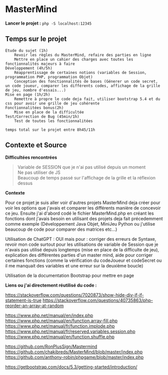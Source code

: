 # MasterMind
 
**Lancer le projet :**  `php -S localhost:12345`

## Temps sur le projet

    Etude du sujet (1h)
        Revoir les règles du MasterMind, refaire des parties en ligne
        Mettre en place un cahier des charges avec toutes les fonctionnalités majeurs à faire
    Développement (4h/5h)
        Réapprentissage de certaines notions (variables de Session, programmation PHP, programmation Objet)
        Conception des fonctionnalités de bases (Génerer un code secret, un code joueur, comparer les différents codes, affichage de la grille de jeu, nombre d'essais...)
    Mise en page (1h/2h)
        Remettre à propre le code deja fait, utiliser bootstrap 5.4 et du css pour avoir une grille de jeu cohérente
    Fonctionnalitées bonus(2h)
        Mise en place de la difficultée
    Test/Correction de Bug (45min/1h)
        Test de toutes les fonctionnalitées

    temps total sur le projet entre 8h45/11h

## Contexte et Source

**Difficultées rencontrées**      
 >Variable de SESSION que je n'ai pas utilisé depuis un moment   
 >Ne pas utiliser de JS  
 >Beaucoup de temps passé sur l'affichage de la grille et la réflexion dessus

**Contexte**

Pour ce projet je suis aller voir d'autres projets MasterMind deja créer pour voir les options que j'avais et comparer les différents manière de concevoir ce jeu.
Ensuite j'ai d'abord codé le fichier MasterMind.php en créant les fonctions dont j'avais besoin en utilisant des projets deja fait précedemment comme exemple 
(Développement Java Objet, MiniJeu Python ou j'utilise beaucoup de code pour comparer des matrices etc...)

Utilisation de ChatGPT : OUI mais pour : corriger des erreurs de Syntaxe, revoir mon code surtout pour les utilisations de variable de Session que je n'avais pas utilisé depuis longtemps (mise en place de la difficulte de jeu), explication des différentes parties d'un master mind, aide pour corriger certaines fonctions (comme la vérification du codeJoueur et codeSecret ou il me manquait des variables et une erreur sur la deuxième boucle)

Utilisation de la documentation Bootstrap pour mettre en page 

**Liens ou j'ai directement réutilisé du code :**

https://stackoverflow.com/questions/7020873/show-hide-div-if-if-statement-is-true
https://stackoverflow.com/questions/40735863/php-reorder-an-array-at-random

https://www.php.net/manual/en/index.php
https://www.php.net/manual/en/function.array-fill.php
https://www.php.net/manual/fr/function.implode.php
https://www.php.net/manual/fr/reserved.variables.session.php
https://www.php.net/manual/en/function.shuffle.php

https://github.com/RonPlusSign/Mastermind
https://github.com/chakibreds/MasterMind/blob/master/index.php
https://github.com/anthony-robin/phpgame/blob/master/index.php

https://getbootstrap.com/docs/5.3/getting-started/introduction/

